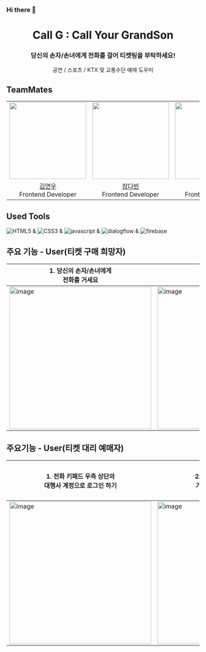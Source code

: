 ### Hi there 👋


# <div align="center"> Call G : Call Your GrandSon </div>
###  <div align="center"> 당신의 손자/손녀에게 전화를 걸어 티켓팅을 부탁하세요! </div>
<div align="center"> 공연 / 스포츠 / KTX 및 교통수단 예매 도우미 </div>

## TeamMates
<table align = "center">
  <tr align = "center">
    <td><a href="https://github.com/rladusdn02"><img src="https://github.com/rladusdn02.png" width=200></a></td>
    <td><a href="https://github.com/Jangdb"><img src="https://github.com/Jangdb.png" width=200></a></td>
    <td><a href="https://github.com/KANGDANI"><img src="https://github.com/KANGDANI.png" width=200></a></td>
  </tr>
  <tr align = "center">
    <td><a href = "https://github.com/rladusdn02">김연우</a> <br> Frontend Developer</td>
    <td><a href = "https://github.com/Jangdb">장다빈</a> <br> Frontend Developer</td>
    <td><a href = "https://github.com/KANGDANI">강다은</a> <br> Frontend Developer</td>
  </tr>
</table>

## Used Tools
![HTML5](https://img.shields.io/badge/HTML5-E34F26?style=flat&logo=HTML5&logoColor=white) & ![CSS3](https://img.shields.io/badge/CSS3-1572B6?style=flat&logo=CSS3&logoColor=white) & ![javascript](https://img.shields.io/badge/javascript-F7DF1E?style=flat&logo=javascript&logoColor=white) & ![dialogflow](https://img.shields.io/badge/dialogflow-FF9800?style=flat&logo=dialogflow&logoColor=white) & ![firebase](https://img.shields.io/badge/firebase-DD2C00?style=flat&logo=firebase&logoColor=white) 

## 주요 기능 - User(티켓 구매 희망자)
|1. 당신의 손자/손녀에게 <br> 전화를 거세요| 2. 통화버튼을 눌러 <br> 채팅창으로 넘어가세요|3. 당신의 정보를 확인하고, <br> 통화를 종료하세요|4. 종료화면|
|--|--|--|--|
|<img width="370" alt="image" src="https://github.com/callyourG/.github/assets/70503879/e5fb233a-1f92-477f-bcce-a3a2c9f98d2c">|<img width="370" alt="image" src="https://github.com/callyourG/.github/assets/70503879/11c52f35-6102-4ead-ac93-ef8055913d63"> | <img width="370" alt="image" src="https://github.com/callyourG/.github/assets/70503879/e4596e03-3146-43b2-b4fc-3cc98634a0f8"> | <img width="370" alt="image" src="https://github.com/callyourG/.github/assets/70503879/75963382-25de-4604-8ba6-bc78415e3299"> |

## 주요기능 - User(티켓 대리 예매자)
|1. 전화 키패드 우측 상단의 <br> 대행사 계정으로 로그인 하기|2. 본인의 정보를 입력하고 <br> 가입하기 버튼을 누릅니다|3. 페이지에 게시된 정보를 선택하여 <br> 티켓을 대리 구매해주세요|4. 예매 완료된 티켓의 정보를 upload해주세요|
|--|--|--|--|
|<img width="370" alt="image" src="https://github.com/callyourG/.github/assets/70503879/e5fb233a-1f92-477f-bcce-a3a2c9f98d2c">|<img width="370" alt="image" src="https://github.com/callyourG/.github/assets/70503879/8c15e13a-8853-442a-9dab-74f1267239f0">|<img width="370" alt="image" src="https://github.com/callyourG/.github/assets/70503879/43f47d52-9e9c-4bbd-9db1-939faf5f4fb1">|(upload.html img)|

<!--
<img width="370" alt="image" src=""> -->



